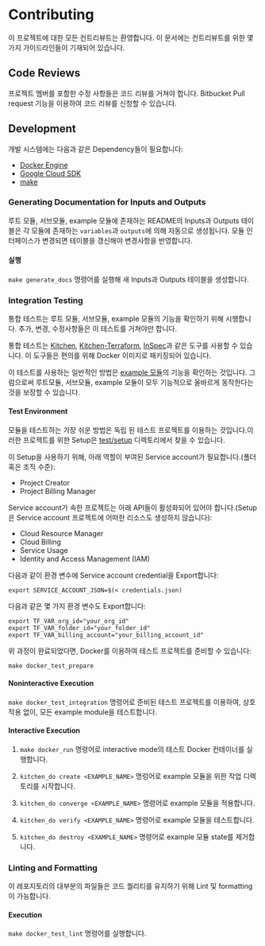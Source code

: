 # Contributing

이 프로젝트에 대한 모든 컨트리뷰트는 환영합니다. 이 문서에는 컨트리뷰트를 위한 몇 가지 가이드라인들이 기재되어 있습니다.

## Code Reviews

프로젝트 멤버를 포함한 수정 사항들은 코드 리뷰를 거쳐야 합니다. Bitbucket Pull request 기능을 이용하여 코드 리뷰를 신청할 수 있습니다.

## Development

개발 시스템에는 다음과 같은 Dependency들이 필요합니다:

- [Docker Engine][docker-engine]
- [Google Cloud SDK][google-cloud-sdk]
- [make]

### Generating Documentation for Inputs and Outputs

루트 모듈, 서브모듈, example 모듈에 존재하는 README의 Inputs과 Outputs 테이블은 각 모듈에 존재하는 `variables`과 `outputs`에 의해 자동으로 생성됩니다. 모듈 인터페이스가 변경되면 테이블을 갱신해야 변경사항을 반영합니다.
#### 실행

 `make generate_docs` 명령어를 실행해 새 Inputs과 Outputs 테이블을 생성합니다.

### Integration Testing

통합 테스트는 루트 모듈, 서브모듈, example 모듈의 기능을 확인하기 위해 시행합니다. 추가, 변경, 수정사항들은 이 테스트를 거쳐야만 합니다.

통합 테스트는 [Kitchen][kitchen],
[Kitchen-Terraform][kitchen-terraform], [InSpec][inspec]과 같은 도구를 사용할 수 있습니다. 이 도구들은 편의를 위해 Docker 이미지로 패키징되어 있습니다.

이 테스트를 사용하는 일반적인 방법은 [example 모듈](./examples/)의 기능을 확인하는 것입니다. 그럼으로써 루트모듈, 서브모듈, example 모듈이 모두 기능적으로 올바르게 동작한다는 것을 보장할 수 있습니다. 

#### Test Environment
모듈을 테스트하는 가장 쉬운 방법은 독립 된 테스트 프로젝트를 이용하는 것입니다.이러한 프로젝트를 위한 Setup은 [test/setup](./test/setup/) 디렉토리에서 찾을 수 있습니다.

이 Setup을 사용하기 위해, 아래 역할이 부여된 Service account가 필요합니다.(폴더 혹은 조직 수준):
- Project Creator
- Project Billing Manager

Service account가 속한 프로젝트는 아래 API들이 활성화되어 있어야 합니다.(Setup은 Service account 프로젝트에 어떠한 리소스도 생성하지 않습니다):
- Cloud Resource Manager
- Cloud Billing
- Service Usage
- Identity and Access Management (IAM)

다음과 같이 환경 변수에 Service account credential을 Export합니다:

```
export SERVICE_ACCOUNT_JSON=$(< credentials.json)
```

다음과 같은 몇 가지 환경 변수도 Export합니다:
```
export TF_VAR_org_id="your_org_id"
export TF_VAR_folder_id="your_folder_id"
export TF_VAR_billing_account="your_billing_account_id"
```

위 과정이 완료되었다면, Docker를 이용하여 테스트 프로젝트를 준비할 수 있습니다:
```
make docker_test_prepare
```

#### Noninteractive Execution

`make docker_test_integration` 명령어로 준비된 테스트 프로젝트를 이용하여, 상호작용 없이, 모든 example module을 테스트합니다.

#### Interactive Execution

1. `make docker_run` 명령어로 interactive mode의 테스트 Docker 컨테이너를 실행합니다.

2. `kitchen_do create <EXAMPLE_NAME>` 명렁어로 example 모듈을 위한 작업 디렉토리를 시작합니다.

3. `kitchen_do converge <EXAMPLE_NAME>` 명령어로 example 모듈을 적용합니다.
   
4. `kitchen_do verify <EXAMPLE_NAME>` 명령어로 example 모듈을 테스트합니다.

5. `kitchen_do destroy <EXAMPLE_NAME>` 명령어로 example 모듈 state를 제거합니다.

### Linting and Formatting

이 레포지토리의 대부분의 파일들은 코드 퀄리티를 유지하기 위해 Lint 및 formatting이 가능합니다.

#### Execution

`make docker_test_lint` 명령어를 실행합니다.

[docker-engine]: https://www.docker.com/products/docker-engine
[flake8]: http://flake8.pycqa.org/en/latest/
[gofmt]: https://golang.org/cmd/gofmt/
[google-cloud-sdk]: https://cloud.google.com/sdk/install
[hadolint]: https://github.com/hadolint/hadolint
[inspec]: https://inspec.io/
[kitchen-terraform]: https://github.com/newcontext-oss/kitchen-terraform
[kitchen]: https://kitchen.ci/
[make]: https://en.wikipedia.org/wiki/Make_(software)
[shellcheck]: https://www.shellcheck.net/
[terraform-docs]: https://github.com/segmentio/terraform-docs
[terraform]: https://terraform.io/